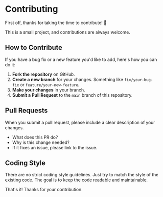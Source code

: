 # Contributing

First off, thanks for taking the time to contribute! 🎉

This is a small project, and contributions are always welcome.

## How to Contribute

If you have a bug fix or a new feature you'd like to add, here's how you can do it:

1.  **Fork the repository** on GitHub.
2.  **Create a new branch** for your changes. Something like `fix/your-bug-fix` or `feature/your-new-feature`.
3.  **Make your changes** in your branch.
4.  **Submit a Pull Request** to the `main` branch of this repository.

## Pull Requests

When you submit a pull request, please include a clear description of your changes.

-   What does this PR do?
-   Why is this change needed?
-   If it fixes an issue, please link to the issue.

## Coding Style

There are no strict coding style guidelines. Just try to match the style of the existing code. The goal is to keep the code readable and maintainable.

That's it! Thanks for your contribution.
